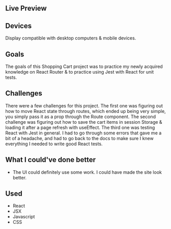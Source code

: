 ## Live Preview


## Devices
Display compatible with desktop computers & mobile devices.

## Goals
The goals of this Shopping Cart project was to practice my newly acquired knowledge on React Router & to practice using Jest with React for unit tests.

## Challenges
There were a few challenges for this project. The first one was figuring out how to move React state through routes, which ended up being very simple, you simply pass it as a prop through the Route component. The second challenge was figuring out how to save the cart items in session Storage & loading it after a page refresh with useEffect. The third one was testing React with Jest in general. I had to go through some errors that gave me a bit of a headache, and had to go back to the docs to make sure I knew everything I needed to write good React tests.

## What I could've done better
- The UI could definitely use some work. I could have made the site look better.

## Used
- React
- JSX
- Javascript
- CSS

